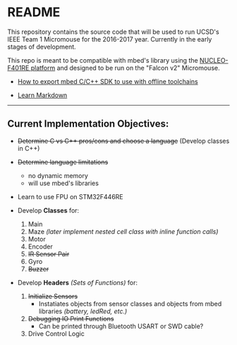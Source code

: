 # README

This repository contains the source code that will be used to run UCSD's IEEE Team 1 Micromouse for the 2016-2017 year. Currently in the early stages of development.

This repo is meant to be compatible with mbed's library using the [NUCLEO-F401RE platform](https://developer.mbed.org/platforms/ST-Nucleo-F411RE/) and designed to be run on the "Falcon v2" Micromouse.

* [How to export mbed C/C++ SDK to use with offline toolchains](https://developer.mbed.org/handbook/Exporting-to-offline-toolchains)

* [Learn Markdown](https://bitbucket.org/tutorials/markdowndemo)

* * *
## Current Implementation Objectives:
* ~~Determine C vs C++ pros/cons and choose a language~~ (Develop classes in C++)

* ~~Determine language limitations~~
    + no dynamic memory
	+ will use mbed's libraries
	
* Learn to use FPU on STM32F446RE
	
* Develop __Classes__ for:
	1. Main
	2. Maze *(later implement nested cell class with inline function calls)*
    3. Motor
	4. Encoder
	5. ~~IR Sensor Pair~~
	6. Gyro
	7. ~~Buzzer~~
	
* Develop __Headers__ *(Sets of Functions)* for:
	1. ~~Initialize Sensors~~
		+ Instatiates objects from sensor classes and objects from mbed libraries *(battery, ledRed, etc.)*
	2. ~~Debugging IO Print Functions~~
		+ Can be printed through Bluetooth USART or SWD cable?
	3. Drive Control Logic
	
